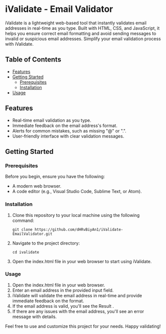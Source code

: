 # iValidate - Email Validator
iValidate is a lightweight web-based tool that instantly validates email addresses in real-time as you type. Built with HTML, CSS, and JavaScript, it helps you ensure correct email formatting and avoid sending messages to invalid or suspicious email addresses. Simplify your email validation process with iValidate.


## Table of Contents
- [Features](#features)
- [Getting Started](#getting-started)
  - [Prerequisites](#prerequisites)
  - [Installation](#installation)
- [Usage](#usage)

## Features
- Real-time email validation as you type.
- Immediate feedback on the email address's format.
- Alerts for common mistakes, such as missing "@" or ".".
- User-friendly interface with clear validation messages.

## Getting Started

### Prerequisites
Before you begin, ensure you have the following:

- A modern web browser.
- A code editor (e.g., Visual Studio Code, Sublime Text, or Atom).

### Installation
1. Clone this repository to your local machine using the following command:
   ```shell
   git clone https://github.com/dHRvBiyAn1/iValidate-EmailValidator.git
2. Navigate to the project directory:
   ```shell
   cd ivalidate
3. Open the index.html file in your web browser to start using iValidate.

### Usage

1. Open the index.html file in your web browser.
2. Enter an email address in the provided input field.
3. iValidate will validate the email address in real-time and provide immediate feedback on the format.
4. If the email address is valid, you'll see the Result .
5. If there are any issues with the email address, you'll see an error message with details.




Feel free to use and customize this project for your needs. Happy validating!
